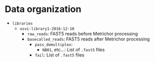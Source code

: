 # Data organization

  - `libraries`
    - `usvi-library1-2016-12-10`
      - `raw_reads`: FAST5 reads before Metrichor processing
      - `basecalled_reads`: FAST5 reads after Metrichor processing
        - `pass_demultiplex`:
          - `NB01`, etc...: List of `.fast5` files
        - `fail`: List of `.fast5` files
